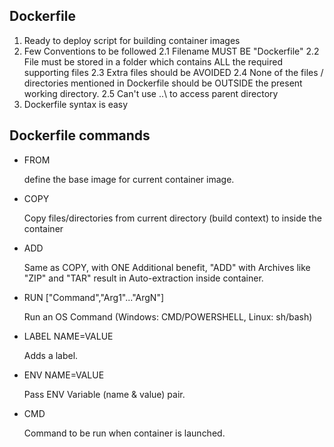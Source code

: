 ## Dockerfile

1. Ready to deploy script for building container images
2. Few Conventions to be followed
    2.1 Filename MUST BE "Dockerfile"
    2.2 File must be stored in a folder which contains ALL the required supporting files
    2.3 Extra files should be AVOIDED
    2.4 None of the files / directories mentioned in Dockerfile should be OUTSIDE
        the present working directory.
    2.5 Can't use ..\ to access parent directory
3. Dockerfile syntax is easy

## Dockerfile commands

- FROM <IMAGE>

    define the base image for current container image.

- COPY <SOURCE> <DESTINATION>

    Copy files/directories from current directory (build context) to inside the container

- ADD <SOURCE> <DESTINATION>

    Same as COPY, with ONE Additional benefit, "ADD" with Archives like "ZIP" and "TAR"
    result in Auto-extraction inside container.

- RUN ["Command","Arg1"..."ArgN"]

    Run an OS Command (Windows: CMD/POWERSHELL, Linux: sh/bash)

- LABEL NAME=VALUE

    Adds a label.

- ENV NAME=VALUE

    Pass ENV Variable (name & value) pair.

- CMD

    Command to be run when container is launched.